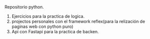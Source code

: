 Repositorio python.
1) Ejercicios para la practica de logica.
2) projectos personales con el framework reflex(para la relización de paginas web con python puro)
3) Api con Fastapi para la practica de backen.
